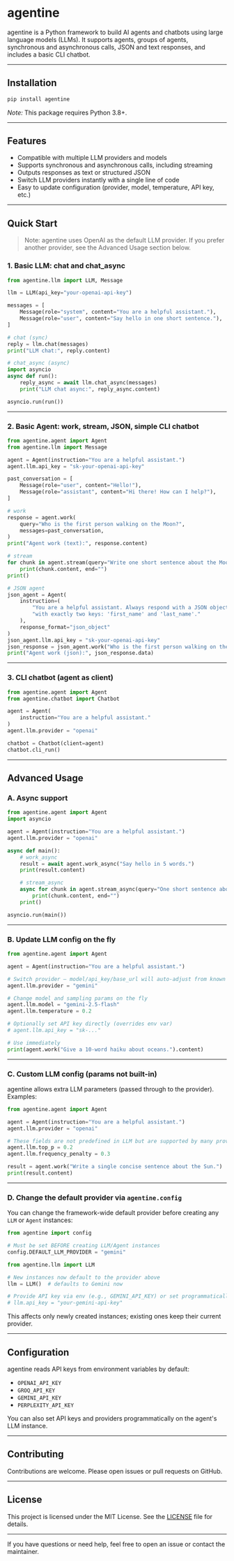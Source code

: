 # agentine

agentine is a Python framework to build AI agents and chatbots using large language models (LLMs). It supports agents, groups of agents, synchronous and asynchronous calls, JSON and text responses, and includes a basic CLI chatbot.

---

## Installation

```bash
pip install agentine
```

*Note:* This package requires Python 3.8+.

---

## Features

- Compatible with multiple LLM providers and models
- Supports synchronous and asynchronous calls, including streaming
- Outputs responses as text or structured JSON
- Switch LLM providers instantly with a single line of code
- Easy to update configuration (provider, model, temperature, API key, etc.)

---

## Quick Start

> Note: agentine uses OpenAI as the default LLM provider. If you prefer another provider, see the Advanced Usage section below.

### 1. Basic LLM: chat and chat_async

```python
from agentine.llm import LLM, Message

llm = LLM(api_key="your-openai-api-key")

messages = [
    Message(role="system", content="You are a helpful assistant."),
    Message(role="user", content="Say hello in one short sentence."),
]

# chat (sync)
reply = llm.chat(messages)
print("LLM chat:", reply.content)

# chat_async (async)
import asyncio
async def run():
    reply_async = await llm.chat_async(messages)
    print("LLM chat async:", reply_async.content)

asyncio.run(run())
```

---

### 2. Basic Agent: work, stream, JSON, simple CLI chatbot

```python
from agentine.agent import Agent
from agentine.llm import Message

agent = Agent(instruction="You are a helpful assistant.")
agent.llm.api_key = "sk-your-openai-api-key"

past_conversation = [
    Message(role="user", content="Hello!"),
    Message(role="assistant", content="Hi there! How can I help?"),
]

# work
response = agent.work(
    query="Who is the first person walking on the Moon?",
    messages=past_conversation,
)
print("Agent work (text):", response.content)

# stream
for chunk in agent.stream(query="Write one short sentence about the Moon."):
    print(chunk.content, end="")
print()

# JSON agent
json_agent = Agent(
    instruction=(
        "You are a helpful assistant. Always respond with a JSON object "
        "with exactly two keys: 'first_name' and 'last_name'."
    ),
    response_format="json_object"
)
json_agent.llm.api_key = "sk-your-openai-api-key"
json_response = json_agent.work("Who is the first person walking on the Moon?")
print("Agent work (json):", json_response.data)

```

---

### 3. CLI chatbot (agent as client)

```python
from agentine.agent import Agent
from agentine.chatbot import Chatbot

agent = Agent(
    instruction="You are a helpful assistant."
)
agent.llm.provider = "openai"

chatbot = Chatbot(client=agent)
chatbot.cli_run()
```

---

## Advanced Usage

### A. Async support

```python
from agentine.agent import Agent
import asyncio

agent = Agent(instruction="You are a helpful assistant.")
agent.llm.provider = "openai"

async def main():
    # work_async
    result = await agent.work_async("Say hello in 5 words.")
    print(result.content)

    # stream_async
    async for chunk in agent.stream_async(query="One short sentence about Mars."):
        print(chunk.content, end="")
    print()

asyncio.run(main())
```

---

### B. Update LLM config on the fly

```python
from agentine.agent import Agent

agent = Agent(instruction="You are a helpful assistant.")

# Switch provider – model/api_key/base_url will auto-adjust from known provider config
agent.llm.provider = "gemini"

# Change model and sampling params on the fly
agent.llm.model = "gemini-2.5-flash"
agent.llm.temperature = 0.2

# Optionally set API key directly (overrides env var)
# agent.llm.api_key = "sk-..."

# Use immediately
print(agent.work("Give a 10-word haiku about oceans.").content)
```

---

### C. Custom LLM config (params not built-in)

agentine allows extra LLM parameters (passed through to the provider). Examples:

```python
from agentine.agent import Agent

agent = Agent(instruction="You are a helpful assistant.")
agent.llm.provider = "openai"

# These fields are not predefined in LLM but are supported by many providers
agent.llm.top_p = 0.2
agent.llm.frequency_penalty = 0.3

result = agent.work("Write a single concise sentence about the Sun.")
print(result.content)
```

---

### D. Change the default provider via `agentine.config`

You can change the framework-wide default provider before creating any `LLM` or `Agent` instances:

```python
from agentine import config

# Must be set BEFORE creating LLM/Agent instances
config.DEFAULT_LLM_PROVIDER = "gemini"

from agentine.llm import LLM

# New instances now default to the provider above
llm = LLM()  # defaults to Gemini now

# Provide API key via env (e.g., GEMINI_API_KEY) or set programmatically
# llm.api_key = "your-gemini-api-key"
```

This affects only newly created instances; existing ones keep their current provider.

---

## Configuration

agentine reads API keys from environment variables by default:

- `OPENAI_API_KEY`
- `GROQ_API_KEY`
- `GEMINI_API_KEY`
- `PERPLEXITY_API_KEY`

You can also set API keys and providers programmatically on the agent's LLM instance.

---

## Contributing

Contributions are welcome. Please open issues or pull requests on GitHub.

---

## License

This project is licensed under the MIT License. See the [LICENSE](LICENSE) file for details.

---

If you have questions or need help, feel free to open an issue or contact the maintainer.